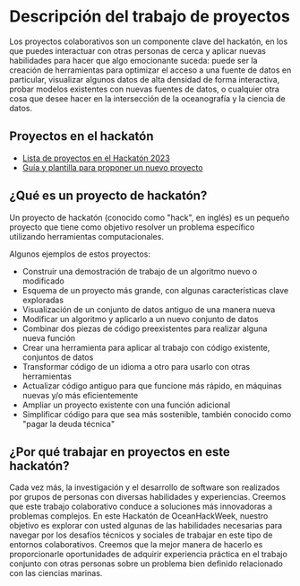 # Descripción del trabajo de proyectos

Los proyectos colaborativos son un componente clave del hackatón, en los que puedes interactuar con otras personas de cerca y aplicar nuevas habilidades para hacer que algo emocionante suceda: puede ser la creación de herramientas para optimizar el acceso a una fuente de datos en particular, visualizar algunos datos de alta densidad de forma interactiva, probar modelos existentes con nuevas fuentes de datos, o cualquier otra cosa que desee hacer en la intersección de la oceanografía y la ciencia de datos.

## Proyectos en el hackatón

* [Lista de proyectos en el Hackatón 2023](proyectos)
* [Guía y plantilla para proponer un nuevo proyecto](nuevoproyecto)

## ¿Qué es un proyecto de hackatón?

Un proyecto de hackatón (conocido como "hack", en inglés) es un pequeño proyecto que tiene como objetivo resolver un problema específico utilizando herramientas computacionales.

Algunos ejemplos de estos proyectos:
* Construir una demostración de trabajo de un algoritmo nuevo o modificado
* Esquema de un proyecto más grande, con algunas características clave exploradas
* Visualización de un conjunto de datos antiguo de una manera nueva
* Modificar un algoritmo y aplicarlo a un nuevo conjunto de datos
* Combinar dos piezas de código preexistentes para realizar alguna nueva función
* Crear una herramienta para aplicar al trabajo con código existente, conjuntos de datos
* Transformar código de un idioma a otro para usarlo con otras herramientas
* Actualizar código antiguo para que funcione más rápido, en máquinas nuevas y/o más eficientemente
* Ampliar un proyecto existente con una función adicional
* Simplificar código para que sea más sostenible, también conocido como "pagar la deuda técnica"

## ¿Por qué trabajar en proyectos en este hackatón?

Cada vez más, la investigación y el desarrollo de software son realizados por grupos de personas con diversas habilidades y experiencias.  Creemos que este trabajo colaborativo conduce a soluciones más innovadoras a problemas complejos. En este Hackatón de OceanHackWeek, nuestro objetivo es explorar con usted algunas de las habilidades necesarias para navegar por los desafíos técnicos y sociales de trabajar en este tipo de entornos colaborativos.  Creemos que la mejor manera de hacerlo es proporcionarle oportunidades de adquirir experiencia práctica en el trabajo conjunto con otras personas sobre un problema bien definido relacionado con las ciencias marinas.
